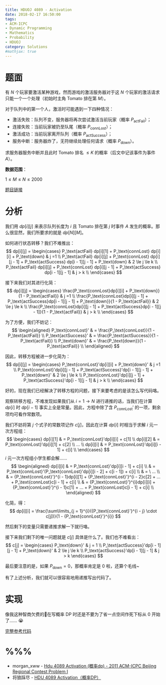 ```yaml
---
title: HDUOJ 4089 - Activation
date: 2018-02-17 16:50:00
tags: 
- ACM-ICPC
- Dynamic Programming
- Mathematics
- Probability
- HDUOJ
category: Solutions
#mathjax: true
---
```


# 题面

有 $N$ 个玩家要激活某种游戏，然而游戏的激活服务器对于这 $N$ 个玩家的激活请求只能一个一个处理（初始时主角 Tomato 排在第 $M$）。

对于队列中的第一个人，激活时可能遇到一下四种情况：

- 激活失败：队列不变，服务器将再次尝试激活当前玩家（概率 $P_\text{actFail}$）；
- 连接失败：当前玩家被扔至队尾（概率 $P_\text{connLost}$）；
- 激活成功：当前玩家离开队列（概率 $P_\text{actSuccess}$）；
- 服务中断：服务器炸了，无符继续处理任何请求（概率 $P_\text{down}$）。

求服务器服务中断并且此时 Tomato 排名 $\leq K$ 的概率（后文中记该事件为事件 $A$）。

**数据范围**：

$1 \le M \le N \le 2000$

[题目链接](http://acm.hdu.edu.cn/showproblem.php?pid=4089)


# 分析

我们用 $dp[i][j]$ 来表示队列长度为 $i$ 且 Tomato 排在第 $j$ 时事件 $A$ 发生的概率。那么很显然，我们所要求的就是 $dp[N][M]$。

如何进行状态转移？我们不难推出：
$$
dp[i][j] = 
\begin{cases}
P_\text{actFail} dp[i][1] + P_\text{connLost} dp[i][i] + P_\text{down} & j =1 \\
P_\text{actFail} dp[i][j] + P_\text{connLost} dp[i][j - 1] + P_\text{actSuccess} dp[i - 1][j - 1] + P_\text{down} & 2 \le j \le k \\
P_\text{actFail} dp[i][j] + P_\text{connLost} dp[i][j - 1] + P_\text{actSuccess} dp[i - 1][j - 1] & j > k \\
\end{cases}
$$


接下来我们对其进行化简：
$$
dp[i][j] = 
\begin{cases}
\frac{P_\text{connLost}dp[i][i] + P_\text{down}}{1 - P_\text{actFail}} & j =1 \\
\frac{P_\text{connLost}dp[i][j - 1] + P_\text{actSuccess}dp[i - 1][j - 1] + P_\text{down}}{1 - P_\text{actFail}} & 2 \le j \le k \\
\frac{P_\text{connLost}dp[i][j - 1] + P_\text{actSuccess}dp[i - 1][j - 1]}{1 - P_\text{actFail}} & j > k \\
\end{cases}
$$


为了方便，我们不妨记：
$$
\begin{aligned}
P_\text{connLost}' & = \frac{P_\text{connLost}}{1 - P_\text{actFail}} \\
P_\text{actSuccess}' & = \frac{P_\text{actSuccess}}{1 - P_\text{actFail}} \\
P_\text{down}' & = \frac{P_\text{down}}{1 - P_\text{actFail}} \\
\end{aligned}
$$


因此，转移方程被进一步化简为：
$$
dp[i][j] = 
\begin{cases}
P_\text{connLost}'dp[i][i] + P_\text{down}' & j =1 \\
P_\text{connLost}'dp[i][j - 1] + P_\text{actSuccess}'dp[i - 1][j - 1] + P_\text{down}' & 2 \le j \le k \\
P_\text{connLost}'dp[i][j - 1] + P_\text{actSuccess}'dp[i - 1][j - 1] & j > k \\
\end{cases}
$$


好的，现在我们已经解决了转移方程的问题，接下来要考虑的是该怎么写代码咯。

观察转移方程，不难发现如果我们从 $i = 1 \rightarrow N$ 进行递推的话，当我们在计算 $dp[i]$ 时 $dp[i - 1]$ 事实上全是常量。因此，方程中除了含 $P_\text{connLost}'$ 的一项，剩余项均可看作常数项。

我们不妨将第 $j$ 个式子的常数项记作 $c[j]$，因此在计算 $dp[i]$ 时相当于求解 $i$ 元一次方程组：
$$
\begin{cases}
dp[i][1] & = P_\text{connLost}'dp[i][i] + c[1] \\
dp[i][2] & = P_\text{connLost}'dp[i][1] + c[2] \\
... \\
dp[i][i] & = P_\text{connLost}'dp[i][i - 1] + c[i] \\
\end{cases}
$$
$i$ 元一次方程组小学生都会解……
$$
\begin{aligned}
dp[i][i] & = P_\text{connLost}'dp[i][i - 1] + c[i] \\
& = P_\text{connLost}'(P_\text{connLost}'dp[i][i - 2] + c[i - 1]) + c[i] \\
& = \ ... \\
& = {P_\text{connLost}'}^{i - 1}dp[i][1] + {P_\text{connLost}'}^{i - 2}c[2] + ... + P_\text{connLost}c[i - 1] + c[i] \\
& = {P_\text{connLost}'}^{i}dp[i][i] + {P_\text{connLost}'}^{i - 1}c[1] + ... + P_\text{connLost}c[i - 1] + c[i] \\
\end{aligned}
$$

化简，得：
$$
dp[i][i] = \frac{\sum\limits_{j = 1}^{i}({P_\text{connLost}'}^{i - j} \cdot c[j])}{1 - {P_\text{connLost}'}^{i}}
$$


然后剩下的变量只需要递推求解一下就行咯。

接下来我们剩下的唯一问题就是 $c[j]$ 具体是什么了。我们也不难看出：
$$
c[j] = 
\begin{cases}
P_\text{down}' & j = 1 \\
P_\text{actSuccess}'dp[i - 1][j - 1] + P_\text{down}' & 2 \le j \le k \\
P_\text{actSuccess}'dp[i - 1][j - 1] & j > k
\end{cases}
$$


最后要注意的是，如果 $P_\text{down} = 0$，那概率肯定是 $0$ 啦，还算个毛线~

有了上述分析，我们就可以很容易地用递推写出代码了。

# 实现

像我这种智商欠费的🐷在写概率 DP 时还是不要为了省一点空间作死下标从 $0$ 开始了…… 😭

[完整参考代码](https://github.com/codgician/ACM-ICPC/blob/master/HDUOJ/4089/dp.cpp)

# %%%

- morgan_xww - [Hdu 4089 Activation (概率dp) - 2011 ACM-ICPC Beijing Regional Contest Problem I](http://blog.csdn.net/morgan_xww/article/details/6920236)
- 将狼踩尽 - [HDU 4089 Activation（概率DP）](http://www.cnblogs.com/jianglangcaijin/archive/2013/05/04/3060411.html)
